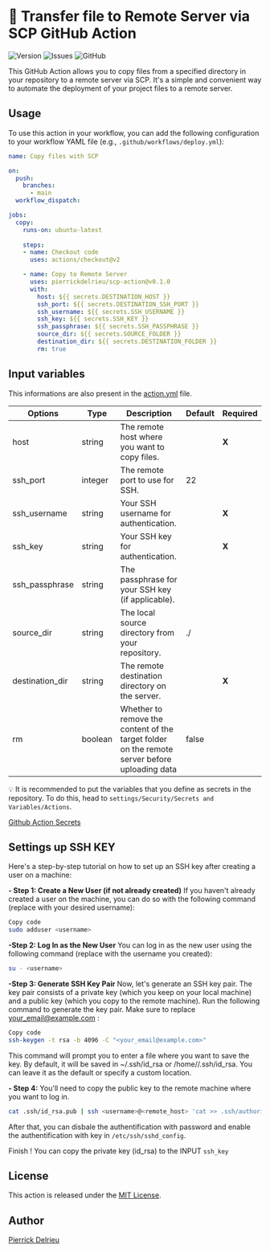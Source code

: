 #  📄 Transfer file to Remote Server via SCP GitHub Action

![Version](https://img.shields.io/github/v/release/pierrickdelrieu/scp-action)
![Issues](https://img.shields.io/github/issues/pierrickdelrieu/scp-action)
![GitHub](https://img.shields.io/github/license/pierrickdelrieu/scp-action)


This GitHub Action allows you to copy files from a specified directory in your repository to a remote server via SCP. It's a simple and convenient way to automate the deployment of your project files to a remote server.


## Usage

To use this action in your workflow, you can add the following configuration to your workflow YAML file (e.g., `.github/workflows/deploy.yml`):


```yaml
name: Copy files with SCP

on:
  push:
    branches:
      - main
  workflow_dispatch:

jobs:
  copy:
    runs-on: ubuntu-latest
    
    steps:
    - name: Checkout code
      uses: actions/checkout@v2

    - name: Copy to Remote Server
      uses: pierrickdelrieu/scp-action@v0.1.0
      with:
        host: ${{ secrets.DESTINATION_HOST }}
        ssh_port: ${{ secrets.DESTINATION_SSH_PORT }}
        ssh_username: ${{ secrets.SSH_USERNAME }}
        ssh_key: ${{ secrets.SSH_KEY }}
        ssh_passphrase: ${{ secrets.SSH_PASSPHRASE }}
        source_dir: ${{ secrets.SOURCE_FOLDER }}
        destination_dir: ${{ secrets.DESTINATION_FOLDER }}
        rm: true


```

## Input variables

This informations are also present in the [action.yml](./action.yml) file.

|        Options        | Type | Description | Default | Required |
|-----------------------|------|-------------|---------|----------|
| host | string | The remote host where you want to copy files. |  | **X** |
| ssh_port | integer | The remote port to use for SSH.  | 22 |  |
| ssh_username | string | Your SSH username for authentication. |  | **X** |
| ssh_key | string | Your SSH key for authentication. |  | **X** |
| ssh_passphrase | string | The passphrase for your SSH key (if applicable). |  |  |
| source_dir | string | The local source directory from your repository. | ./ |  |
| destination_dir | string | The remote destination directory on the server. |  | **X** |
| rm | boolean | Whether to remove the content of the target folder on the remote server before uploading data | false |  |

💡 It is recommended to put the variables that you define as secrets in the repository. To do this, head to `settings/Security/Secrets and Variables/Actions`.

[Github Action Secrets](https://docs.github.com/en/rest/actions/secrets)


## Settings up SSH KEY
Here's a step-by-step tutorial on how to set up an SSH key after creating a user on a machine:

**- Step 1: Create a New User (if not already created)**
If you haven't already created a user on the machine, you can do so with the following command (replace <username> with your desired username):
```bash
Copy code
sudo adduser <username>
```

**-Step 2: Log In as the New User**
You can log in as the new user using the following command (replace <username> with the username you created):
```bash
su - <username>
```

**-Step 3: Generate SSH Key Pair**
Now, let's generate an SSH key pair. The key pair consists of a private key (which you keep on your local machine) and a public key (which you copy to the remote machine).
Run the following command to generate the key pair. Make sure to replace <your_email@example.com> :
```bash
Copy code
ssh-keygen -t rsa -b 4096 -C "<your_email@example.com>"
```
This command will prompt you to enter a file where you want to save the key. By default, it will be saved in ~/.ssh/id_rsa or /home/<username>/.ssh/id_rsa. You can leave it as the default or specify a custom location.


**- Step 4:**
You'll need to copy the public key to the remote machine where you want to log in.
```bash
cat .ssh/id_rsa.pub | ssh <username>@<remote_host> 'cat >> .ssh/authorized_keys'
```

After that, you can disbale the authentification with password and enable the authentification with key in `/etc/ssh/sshd_config`.


Finish ! You can copy the private key (id_rsa) to the INPUT `ssh_key`


## License

This action is released under the [MIT License](LICENSE).

## Author

[Pierrick Delrieu](https://pierrickdelrieu.com)


